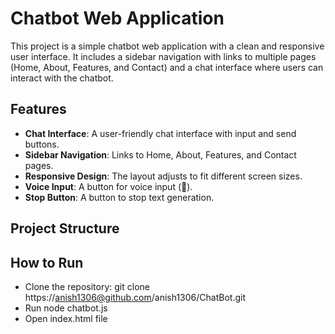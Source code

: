 # Chatbot Web Application

This project is a simple chatbot web application with a clean and responsive user interface. It includes a sidebar navigation with links to multiple pages (Home, About, Features, and Contact) and a chat interface where users can interact with the chatbot.

## Features

- **Chat Interface**: A user-friendly chat interface with input and send buttons.
- **Sidebar Navigation**: Links to Home, About, Features, and Contact pages.
- **Responsive Design**: The layout adjusts to fit different screen sizes.
- **Voice Input**: A button for voice input (🎤).
- **Stop Button**: A button to stop text generation.

## Project Structure

## How to Run

- Clone the repository: git clone https://anish1306@github.com/anish1306/ChatBot.git
- Run node chatbot.js
- Open index.html file
